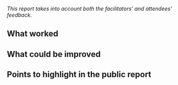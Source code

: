 *This report takes into account both the facilitators’ and attendees’ feedback.*

## What worked


## What could be improved


## Points to highlight in the public report